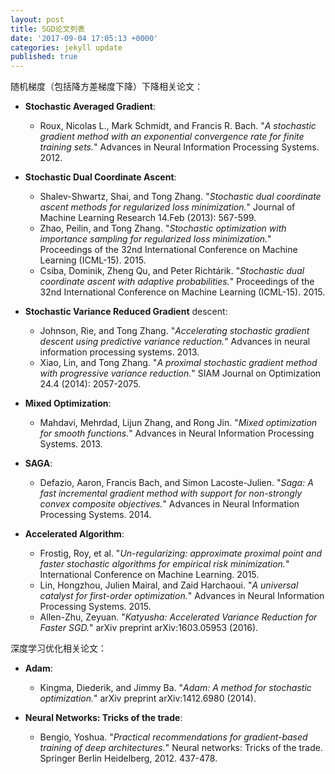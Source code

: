 ```yaml
---
layout: post
title: SGD论文列表
date: '2017-09-04 17:05:13 +0000'
categories: jekyll update
published: true
--- 
```


随机梯度（包括降方差梯度下降）下降相关论文：

* **Stochastic Averaged Gradient**:
	* Roux, Nicolas L., Mark Schmidt, and Francis R. Bach. "*A stochastic gradient method with an exponential convergence rate for finite training sets.*" Advances in Neural Information Processing Systems. 2012.

* **Stochastic Dual Coordinate Ascent**:
	* Shalev-Shwartz, Shai, and Tong Zhang. "*Stochastic dual coordinate ascent methods for regularized loss minimization.*" Journal of Machine Learning Research 14.Feb (2013): 567-599.
	* Zhao, Peilin, and Tong Zhang. "*Stochastic optimization with importance sampling for regularized loss minimization.*" Proceedings of the 32nd International Conference on Machine Learning (ICML-15). 2015.
	* Csiba, Dominik, Zheng Qu, and Peter Richtárik. "*Stochastic dual coordinate ascent with adaptive probabilities.*" Proceedings of the 32nd International Conference on Machine Learning (ICML-15). 2015.

* **Stochastic Variance Reduced Gradient** descent:
	* Johnson, Rie, and Tong Zhang. "*Accelerating stochastic gradient descent using predictive variance reduction.*" Advances in neural information processing systems. 2013.
	* Xiao, Lin, and Tong Zhang. "*A proximal stochastic gradient method with progressive variance reduction.*" SIAM Journal on Optimization 24.4 (2014): 2057-2075.

* **Mixed Optimization**:
	* Mahdavi, Mehrdad, Lijun Zhang, and Rong Jin. "*Mixed optimization for smooth functions.*" Advances in Neural Information Processing Systems. 2013.

* **SAGA**:
	* Defazio, Aaron, Francis Bach, and Simon Lacoste-Julien. "*Saga: A fast incremental gradient method with support for non-strongly convex composite objectives.*" Advances in Neural Information Processing Systems. 2014.

* **Accelerated Algorithm**:
	* Frostig, Roy, et al. "*Un-regularizing: approximate proximal point and faster stochastic algorithms for empirical risk minimization.*" International Conference on Machine Learning. 2015.
	* Lin, Hongzhou, Julien Mairal, and Zaid Harchaoui. "*A universal catalyst for first-order optimization.*" Advances in Neural Information Processing Systems. 2015.
	* Allen-Zhu, Zeyuan. "*Katyusha: Accelerated Variance Reduction for Faster SGD.*" arXiv preprint arXiv:1603.05953 (2016).

深度学习优化相关论文：
* **Adam**:
	* Kingma, Diederik, and Jimmy Ba. "*Adam: A method for stochastic optimization.*" arXiv preprint arXiv:1412.6980 (2014).

* **Neural Networks: Tricks of the trade**:
	* Bengio, Yoshua. "*Practical recommendations for gradient-based training of deep architectures.*" Neural networks: Tricks of the trade. Springer Berlin Heidelberg, 2012. 437-478.

